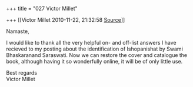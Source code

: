 +++
title = "027 Victor Millet"

+++
[[Victor Millet	2010-11-22, 21:32:58 [Source](https://groups.google.com/g/samskrita/c/d8OA7E-7WOU)]]



Namaste,  
  
I would like to thank all the very helpful on- and off-list answers I have recieved to my posting about the identification of Ishopanishat by Swami Bhaskaranand Saraswati. Now we can restore the cover and catalogue the book, although having it so wonderfully online, it will be of only little use.  
  
Best regards  
Victor Millet  
  
  
  

